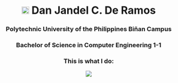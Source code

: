 <h1 align="center"> <img src="https://i.pinimg.com/originals/6a/d3/9d/6ad39d276ee6d4ec30c1149558e02c20.png" width ="20" height ="20"> Dan Jandel C. De Ramos </h1>
<h3 align="center">  Polytechnic University of the Philippines Biñan Campus </h3>
<h3 align="center">Bachelor of Science in Computer Engineering 1-1</h3>

<h3 align="center"> This is what I do:</h3>
<p align="center">
<img src ="https://github-production-user-asset-6210df.s3.amazonaws.com/122150371/244875431-36634372-eb47-4bce-9a8a-22ab7fa0c05f.gif">
</p>

